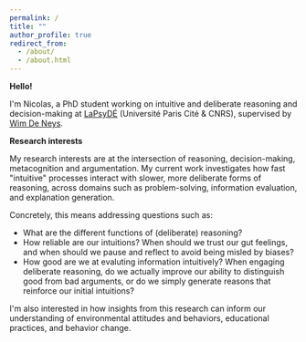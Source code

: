 ```yaml
---
permalink: /
title: ""
author_profile: true
redirect_from: 
  - /about/
  - /about.html
---
```


**Hello!** 

I'm Nicolas, a PhD student working on intuitive and deliberate reasoning and decision-making at [LaPsyDÉ](https://www.lapsyde.com/home) (Université Paris Cité & CNRS), supervised by [Wim De Neys](https://www.wdeneys.org/).


**Research interests**

My research interests are at the intersection of reasoning, decision-making, metacognition and argumentation. My current work investigates how fast "intuitive" processes interact with slower, more deliberate forms of reasoning, across domains such as problem-solving, information evaluation, and explanation generation.

Concretely, this means addressing questions such as:
- What are the different functions of (deliberate) reasoning?
- How reliable are our intuitions? When should we trust our gut feelings, and when should we pause and reflect to avoid being misled by biases?
- How good are we at evaluting information intuitively? When engaging deliberate reasoning, do we actually improve our ability to distinguish good from bad arguments, or do we simply generate reasons that reinforce our initial intuitions?

I'm also interested in how insights from this research can inform our understanding of environmental attitudes and behaviors, educational practices, and behavior change.  

 
